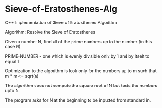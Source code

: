 # Sieve-of-Eratosthenes-Alg
C++ Implementation of Sieve of Eratosthenes Algorithm

Algorithm: Resolve the Sieve of Eratosthenes

Given a number N, find all of the prime numbers up to the number (in this case N)

PRIME-NUMBER - one which is evenly divisible only by 1 and by itself to equal 1

Optimization to the algorithm is look only for the numbers up to m such that m * m <= sqrt(n)

The algorithm does not compute the square root of N but tests the numbers upto N. 

The program asks for N at the beginning to be inputted from standard in.
